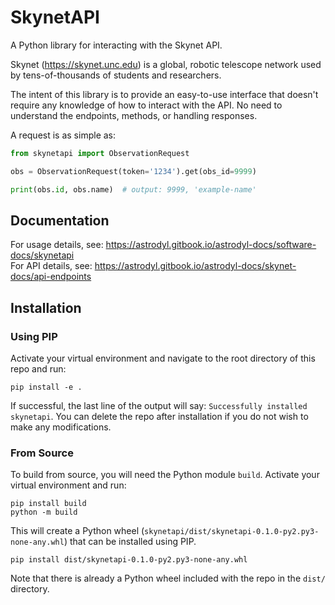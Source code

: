# SkynetAPI
A Python library for interacting with the Skynet API. 

Skynet (https://skynet.unc.edu) is a global, robotic telescope network
used by tens-of-thousands of students and researchers.

The intent of this library is to provide an easy-to-use interface that
doesn't require any knowledge of how to interact with the API. No need
to understand the endpoints, methods, or handling responses. 

A request is as simple as:

```python
from skynetapi import ObservationRequest

obs = ObservationRequest(token='1234').get(obs_id=9999)

print(obs.id, obs.name)  # output: 9999, 'example-name'
```

## Documentation
For usage details, see: https://astrodyl.gitbook.io/astrodyl-docs/software-docs/skynetapi \
For API details, see: https://astrodyl.gitbook.io/astrodyl-docs/skynet-docs/api-endpoints

## Installation

### Using PIP
Activate your virtual environment and navigate to the root directory of this repo and
run:

```shell
pip install -e .
```

If successful, the last line of the output will say: `Successfully installed skynetapi`.
You can delete the repo after installation if you do not wish to make any modifications.

### From Source
To build from source, you will need the Python module `build`. Activate your virtual
environment and run:

```shell
pip install build
python -m build
```

This will create a Python wheel (`skynetapi/dist/skynetapi-0.1.0-py2.py3-none-any.whl`)
that can be installed using PIP.

```shell
pip install dist/skynetapi-0.1.0-py2.py3-none-any.whl
```

Note that there is already a Python wheel included with the repo in the `dist/` directory.